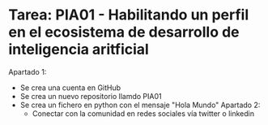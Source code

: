 # Tarea: PIA01 - Habilitando un perfil en el ecosistema de desarrollo de inteligencia aritficial

Apartado 1: 
 - Se crea una cuenta en GitHub
 - Se crea un nuevo repositorio llamdo PIA01
 - Se crea un fichero en python con el mensaje "Hola Mundo"
Apartado 2:
   - Conectar con la comunidad en redes sociales vía twitter o linkedin
